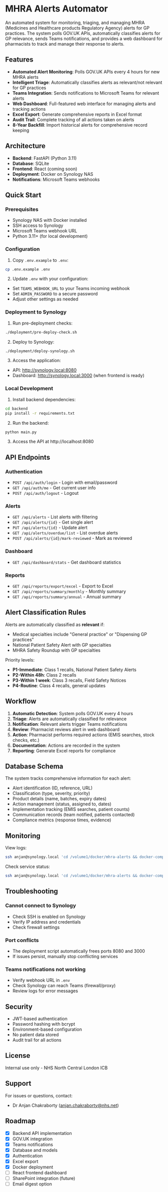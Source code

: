 # MHRA Alerts Automator

An automated system for monitoring, triaging, and managing MHRA (Medicines and Healthcare products Regulatory Agency) alerts for GP practices. The system polls GOV.UK APIs, automatically classifies alerts for GP relevance, sends Teams notifications, and provides a web dashboard for pharmacists to track and manage their response to alerts.

## Features

- **Automated Alert Monitoring**: Polls GOV.UK APIs every 4 hours for new MHRA alerts
- **Intelligent Triage**: Automatically classifies alerts as relevant/not relevant for GP practices
- **Teams Integration**: Sends notifications to Microsoft Teams for relevant alerts
- **Web Dashboard**: Full-featured web interface for managing alerts and tracking actions
- **Excel Export**: Generate comprehensive reports in Excel format
- **Audit Trail**: Complete tracking of all actions taken on alerts
- **8-Year Backfill**: Import historical alerts for comprehensive record keeping

## Architecture

- **Backend**: FastAPI (Python 3.11)
- **Database**: SQLite
- **Frontend**: React (coming soon)
- **Deployment**: Docker on Synology NAS
- **Notifications**: Microsoft Teams webhooks

## Quick Start

### Prerequisites

- Synology NAS with Docker installed
- SSH access to Synology
- Microsoft Teams webhook URL
- Python 3.11+ (for local development)

### Configuration

1. Copy `.env.example` to `.env`:
```bash
cp .env.example .env
```

2. Update `.env` with your configuration:
- Set `TEAMS_WEBHOOK_URL` to your Teams incoming webhook
- Set `ADMIN_PASSWORD` to a secure password
- Adjust other settings as needed

### Deployment to Synology

1. Run pre-deployment checks:
```bash
./deployment/pre-deploy-check.sh
```

2. Deploy to Synology:
```bash
./deployment/deploy-synology.sh
```

3. Access the application:
- API: http://synology.local:8080
- Dashboard: http://synology.local:3000 (when frontend is ready)

### Local Development

1. Install backend dependencies:
```bash
cd backend
pip install -r requirements.txt
```

2. Run the backend:
```bash
python main.py
```

3. Access the API at http://localhost:8080

## API Endpoints

### Authentication
- `POST /api/auth/login` - Login with email/password
- `GET /api/auth/me` - Get current user info
- `POST /api/auth/logout` - Logout

### Alerts
- `GET /api/alerts` - List alerts with filtering
- `GET /api/alerts/{id}` - Get single alert
- `PUT /api/alerts/{id}` - Update alert
- `GET /api/alerts/overdue/list` - List overdue alerts
- `POST /api/alerts/{id}/mark-reviewed` - Mark as reviewed

### Dashboard
- `GET /api/dashboard/stats` - Get dashboard statistics

### Reports
- `GET /api/reports/export/excel` - Export to Excel
- `GET /api/reports/summary/monthly` - Monthly summary
- `GET /api/reports/summary/annual` - Annual summary

## Alert Classification Rules

Alerts are automatically classified as **relevant** if:
- Medical specialties include "General practice" or "Dispensing GP practices"
- National Patient Safety Alert with GP specialties
- MHRA Safety Roundup with GP specialties

Priority levels:
- **P1-Immediate**: Class 1 recalls, National Patient Safety Alerts
- **P2-Within 48h**: Class 2 recalls
- **P3-Within 1 week**: Class 3 recalls, Field Safety Notices
- **P4-Routine**: Class 4 recalls, general updates

## Workflow

1. **Automatic Detection**: System polls GOV.UK every 4 hours
2. **Triage**: Alerts are automatically classified for relevance
3. **Notification**: Relevant alerts trigger Teams notifications
4. **Review**: Pharmacist reviews alert in web dashboard
5. **Action**: Pharmacist performs required actions (EMIS searches, stock checks, etc.)
6. **Documentation**: Actions are recorded in the system
7. **Reporting**: Generate Excel reports for compliance

## Database Schema

The system tracks comprehensive information for each alert:
- Alert identification (ID, reference, URL)
- Classification (type, severity, priority)
- Product details (name, batches, expiry dates)
- Action management (status, assigned to, dates)
- Implementation tracking (EMIS searches, patient counts)
- Communication records (team notified, patients contacted)
- Compliance metrics (response times, evidence)

## Monitoring

View logs:
```bash
ssh anjan@synology.local 'cd /volume1/docker/mhra-alerts && docker-compose logs -f'
```

Check service status:
```bash
ssh anjan@synology.local 'cd /volume1/docker/mhra-alerts && docker-compose ps'
```

## Troubleshooting

### Cannot connect to Synology
- Check SSH is enabled on Synology
- Verify IP address and credentials
- Check firewall settings

### Port conflicts
- The deployment script automatically frees ports 8080 and 3000
- If issues persist, manually stop conflicting services

### Teams notifications not working
- Verify webhook URL in `.env`
- Check Synology can reach Teams (firewall/proxy)
- Review logs for error messages

## Security

- JWT-based authentication
- Password hashing with bcrypt
- Environment-based configuration
- No patient data stored
- Audit trail for all actions

## License

Internal use only - NHS North Central London ICB

## Support

For issues or questions, contact:
- Dr Anjan Chakraborty (anjan.chakraborty@nhs.net)

## Roadmap

- [x] Backend API implementation
- [x] GOV.UK integration
- [x] Teams notifications
- [x] Database and models
- [x] Authentication
- [x] Excel export
- [x] Docker deployment
- [ ] React frontend dashboard
- [ ] SharePoint integration (future)
- [ ] Email digest option